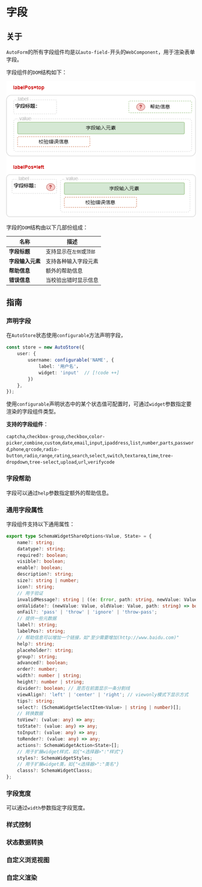 # 字段

## 关于

`AutoForm`的所有字段组件均是以`auto-field-`开头的`WebComponent`，用于渲染表单字段。

字段组件的`DOM`结构如下：

![](./field.drawio.png)

字段的`DOM`结构由以下几部份组成：

| 名称             | 描述                     |
| ---------------- | ------------------------ |
| **字段标题**     | 支持显示在`左侧`或`顶部` |
| **字段输入元素** | 支持各种输入字段元素     |
| **帮助信息**     | 额外的帮助信息           |
| **错误信息**     | 当校验出错时显示信息     |

## 指南

### 声明字段

在`AutoStore`状态使用`configurable`方法声明字段，

```ts
const store = new AutoStore({
    user: {
        username: configurable('NAME', {
            label: '用户名'，
            widget: 'input'  // [!code ++]
        })
    },
});
```

使用`configurable`声明状态中的某个状态值可配置时，可通过`widget`参数指定要渲染的字段组件类型。

**支持的字段组件**：

`captcha`,`checkbox-group`,`checkbox`,`color-picker`,`combine`,`custom`,`date`,`email`,`input`,`ipaddress`,`list`,`number`,`parts`,`password`,`phone`,`qrcode`,`radio-button`,`radio`,`range`,`rating`,`search`,`select`,`switch`,`textarea`,`time`,`tree-dropdown`,`tree-select`,`upload`,`url`,`verifycode`

### 字段帮助

字段可以通过`help`参数指定额外的帮助信息。

<demo html="autoform/field/helppos.html"/>

### 通用字段属性

字段组件支持以下通用属性：

```ts
export type SchemaWidgetShareOptions<Value, State> = {
    name?: string;
    datatype?: string;
    required?: boolean;
    visible?: boolean;
    enable?: boolean;
    description?: string;
    size?: string | number;
    icon?: string;
    // 用于验证
    invalidMessage?: string | ((e: Error, path: string, newValue: Value, oldValue: Value) => string);
    onValidate?: (newValue: Value, oldValue: Value, path: string) => boolean;
    onFail?: 'pass' | 'throw' | 'ignore' | 'throw-pass';
    // 提供一些元数据
    label?: string;
    labelPos?: string;
    // 帮助信息可以增加一个链接，如"至少需要增加(http://www.baidu.com)"
    help?: string;
    placeholder?: string;
    group?: string;
    advanced?: boolean;
    order?: number;
    width?: number | string;
    height?: number | string;
    divider?: boolean; // 是否在前面显示一条分割线
    viewAlign?: 'left' | 'center' | 'right'; // viewonly模式下显示方式
    tips?: string;
    select?: (SchemaWidgetSelectItem<Value> | string | number)[];
    // 转换数据
    toView?: (value: any) => any;
    toState?: (value: any) => any;
    toInput?: (value: any) => any;
    toRender?: (value: any) => any;
    actions?: SchemaWidgetAction<State>[];
    // 用于扩展widget样式，如{"<选择器>":"样式"}
    styles?: SchemaWidgetStyles;
    // 用于扩展widget类，如{"<选择器>":"类名"}
    classs?: SchemaWidgetClasss;
};
```

### 字段宽度

可以通过`width`参数指定字段宽度。

<demo html="autoform/field/width.html"/>

### 样式控制

### 状态数据转换

### 自定义浏览视图

### 自定义渲染
